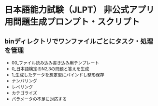 # 日本語能力試験（JLPT） 非公式アプリ用問題生成プロンプト・スクリプト

## binディレクトリでワンファイルごとにタスク・処理を管理
- 00_ファイル読み込み書き込み用テンプレート
- 0_日本語検定のN2,3の問題と答えを生成
- 1_生成したデータを想定型にバインドし整形保存
- ナンバリング
- レベリング
- カテゴライズ
- パラメータの不足に対応する
